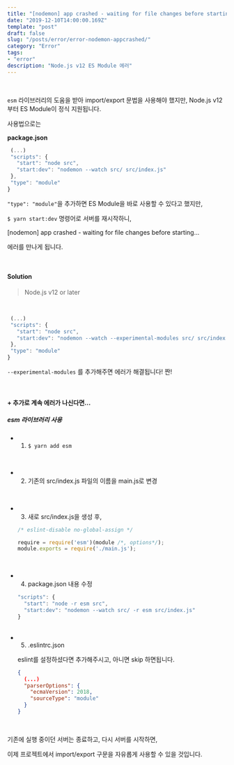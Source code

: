 ```yaml
---
title: "[nodemon] app crashed - waiting for file changes before starting..."
date: "2019-12-10T14:00:00.169Z"
template: "post"
draft: false
slug: "/posts/error/error-nodemon-appcrashed/"
category: "Error"
tags:
- "error"
description: "Node.js v12 ES Module 에러"
---
```


<br>

`esm` 라이브러리의 도움을 받아 import/export 문법을 사용해야 했지만, Node.js v12부터 ES Module이 정식 지원됩니다.

사용법으로는

**package.json**

``` JavaScript
 (...)
 "scripts": {
   "start": "node src",
   "start:dev": "nodemon --watch src/ src/index.js"
 },
 "type": "module"
}
```

`"type": "module"`을 추가하면 ES Module을 바로 사용할 수 있다고 했지만,

`$ yarn start:dev` 명령어로 서버를 재시작하니,

[nodemon] app crashed - waiting for file changes before starting...

에러를 만나게 됩니다.

<br>

#### Solution

> Node.js v12 or later

<br>

``` JavaScript
 (...)
 "scripts": {
   "start": "node src",
   "start:dev": "nodemon --watch --experimental-modules src/ src/index.js"
 },
 "type": "module"
}
```

`--experimental-modules` 를 추가해주면 에러가 해결됩니다! 짠!

<br>

#### + 추가로 계속 에러가 나신다면...

##### esm 라이브러리 사용

- 1) `$ yarn add esm`

<br>

- 2) 기존의 src/index.js 파일의 이름을 main.js로 변경

<br>

- 3) 새로 src/index.js을 생성 후,

  ``` JavaScript
  /* eslint-disable no-global-assign */

  require = require('esm')(module /*, options*/);
  module.exports = require('./main.js');
  ```

<br>

- 4) package.json 내용 수정

  ``` JavaScript
  "scripts": {
    "start": "node -r esm src",
    "start:dev": "nodemon --watch src/ -r esm src/index.js"
  }
  ```

  <br>

- 5) .eslintrc.json

  eslint를 설정하셨다면 추가해주시고, 아니면 skip 하면됩니다.

  ``` json
  {
    (...)
    "parserOptions": {
      "ecmaVersion": 2018,
      "sourceType": "module"
    }
  }
  ```

 <br>


기존에 실행 중이던 서버는 종료하고, 다시 서버를 시작하면,

이제 프로젝트에서 import/export 구문을 자유롭게 사용할 수 있을 것입니다.
